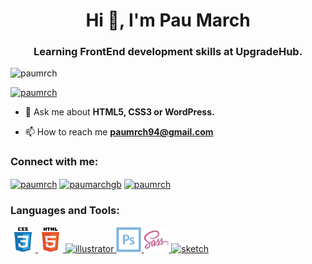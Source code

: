 <h1 align="center">Hi 👋, I'm Pau March</h1>
<h3 align="center">Learning FrontEnd development skills at UpgradeHub.</h3>

<p align="left"> <img src="https://komarev.com/ghpvc/?username=paumrch&label=Profile%20views&color=0e75b6&style=flat" alt="paumrch" /> </p>

<p align="left"> <a href="https://twitter.com/paumrch" target="blank"><img src="https://img.shields.io/twitter/follow/paumrch?logo=twitter&style=for-the-badge" alt="paumrch" /></a> </p>

- 💬 Ask me about **HTML5, CSS3 or WordPress.**

- 📫 How to reach me **paumrch94@gmail.com**

<h3 align="left">Connect with me:</h3>
<p align="left">
<a href="https://twitter.com/paumrch" target="blank"><img align="center" src="https://raw.githubusercontent.com/rahuldkjain/github-profile-readme-generator/master/src/images/icons/Social/twitter.svg" alt="paumrch" height="30" width="40" /></a>
<a href="https://linkedin.com/in/paumarchgb" target="blank"><img align="center" src="https://raw.githubusercontent.com/rahuldkjain/github-profile-readme-generator/master/src/images/icons/Social/linked-in-alt.svg" alt="paumarchgb" height="30" width="40" /></a>
<a href="https://instagram.com/paumrch" target="blank"><img align="center" src="https://raw.githubusercontent.com/rahuldkjain/github-profile-readme-generator/master/src/images/icons/Social/instagram.svg" alt="paumrch" height="30" width="40" /></a>
</p>

<h3 align="left">Languages and Tools:</h3>
<p align="left"> <a href="https://www.w3schools.com/css/" target="_blank" rel="noreferrer"> <img src="https://raw.githubusercontent.com/devicons/devicon/master/icons/css3/css3-original-wordmark.svg" alt="css3" width="40" height="40"/> </a> <a href="https://www.w3.org/html/" target="_blank" rel="noreferrer"> <img src="https://raw.githubusercontent.com/devicons/devicon/master/icons/html5/html5-original-wordmark.svg" alt="html5" width="40" height="40"/> </a> <a href="https://www.adobe.com/in/products/illustrator.html" target="_blank" rel="noreferrer"> <img src="https://www.vectorlogo.zone/logos/adobe_illustrator/adobe_illustrator-icon.svg" alt="illustrator" width="40" height="40"/> </a> <a href="https://www.photoshop.com/en" target="_blank" rel="noreferrer"> <img src="https://raw.githubusercontent.com/devicons/devicon/master/icons/photoshop/photoshop-line.svg" alt="photoshop" width="40" height="40"/> </a> <a href="https://sass-lang.com" target="_blank" rel="noreferrer"> <img src="https://raw.githubusercontent.com/devicons/devicon/master/icons/sass/sass-original.svg" alt="sass" width="40" height="40"/> </a> <a href="https://www.sketch.com/" target="_blank" rel="noreferrer"> <img src="https://www.vectorlogo.zone/logos/sketchapp/sketchapp-icon.svg" alt="sketch" width="40" height="40"/> </a> </p>

